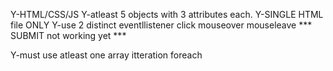 Y-HTML/CSS/JS
Y-atleast 5 objects with 3 attributes each.
Y-SINGLE HTML file ONLY
Y-use 2 distinct eventllistener
    click
    mouseover
    mouseleave
    *** SUBMIT not working yet ***

Y-must use atleast one array itteration
    foreach
